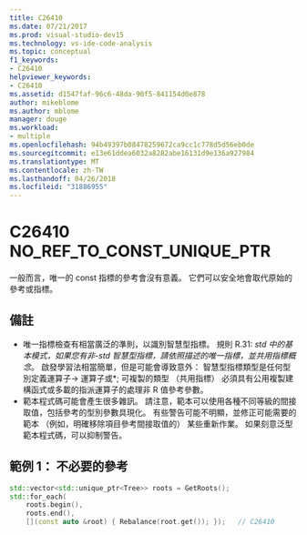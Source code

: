 ```yaml
---
title: C26410
ms.date: 07/21/2017
ms.prod: visual-studio-dev15
ms.technology: vs-ide-code-analysis
ms.topic: conceptual
f1_keywords:
- C26410
helpviewer_keywords:
- C26410
ms.assetid: d1547faf-96c6-48da-90f5-841154d0e878
author: mikeblome
ms.author: mblome
manager: douge
ms.workload:
- multiple
ms.openlocfilehash: 94b49397b08478259672ca9cc1c778d5d56eb0de
ms.sourcegitcommit: e13e61ddea6032a8282abe16131d9e136a927984
ms.translationtype: MT
ms.contentlocale: zh-TW
ms.lasthandoff: 04/26/2018
ms.locfileid: "31886955"
---
```

# <a name="c26410--noreftoconstuniqueptr"></a>C26410 NO_REF_TO_CONST_UNIQUE_PTR
一般而言，唯一的 const 指標的參考會沒有意義。 它們可以安全地會取代原始的參考或指標。

## <a name="remarks"></a>備註
- 唯一指標檢查有相當廣泛的準則，以識別智慧型指標。 規則 R.31: *std 中的基本模式，如果您有非-std 智慧型指標，請依照描述的唯一指標，並共用指標概念*。 啟發學習法相當簡單，但是可能會導致意外： 智慧型指標類型是任何型別定義運算子-> 運算子或\*; 可複製的類型 （共用指標） 必須具有公用複製建構函式或多載的指派運算子的處理非 R 值參考參數。
- 範本程式碼可能會產生很多雜訊。 請注意，範本可以使用各種不同等級的間接取值，包括參考的型別參數具現化。 有些警告可能不明顯，並修正可能需要的範本 （例如，明確移除項目參考間接取值的） 某些重新作業。 如果刻意泛型範本程式碼，可以抑制警告。

## <a name="example-1-unnecessary-reference"></a>範例 1： 不必要的參考
```cpp
std::vector<std::unique_ptr<Tree>> roots = GetRoots();
std::for_each(
    roots.begin(),
    roots.end(),
    [](const auto &root) { Rebalance(root.get()); });   // C26410
```